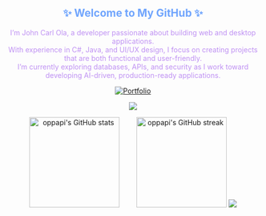 <h2 align="center" style="color:#70A5FD;">✨ Welcome to My GitHub ✨</h2>

<p align="center" style="color:#BF91F3;">
  I’m John Carl Ola, a developer passionate about building web and desktop applications.<br/>
  With experience in C#, Java, and UI/UX design, I focus on creating projects that are both functional and user-friendly.<br/>
  I’m currently exploring databases, APIs, and security as I work toward developing AI-driven, production-ready applications.
</p>

<p align="center">
  <a href="http://tinyurl.com/OLAJohnCarl">
    <img alt="Portfolio" src="https://img.shields.io/badge/Portfolio-Visit%20my%20site-70A5FD?style=for-the-badge&logoColor=BF91F3">
  </a>
</p>

<p align="center">
  <a href="https://github.com/oppapi/readme-typing-svg">
    <img src="https://readme-typing-svg.demolab.com/?lines=Student%20Programmer%20Learning;Passionate%20about%20Web%20and%20App%20Development;Interested%20in%20Desktop%20Development;Exploring%20UI%2FUX%20Design;Always%20Improving%20Coding%20Skills&font=Fira%20Code&center=true&width=650&height=45&color=70A5FD&vCenter=true&pause=1000&size=22" />
  </a>
</p>

<div align="center">
  <img height="180" src="https://github-readme-stats.vercel.app/api?username=oppapi&show_icons=true&theme=tokyonight&rank_icon=github&hide_border=true" alt="oppapi's GitHub stats" style="margin-right: 30px;"/>
  <img height="180" src="https://nirzak-streak-stats.vercel.app/?user=oppapi&theme=tokyonight&hide_border=true" alt="oppapi's GitHub streak"/>
  <img src="https://github-readme-activity-graph.vercel.app/graph?username=oppapi&bg_color=1a1b27&&color=ffffff&line=6a9bed&point=aa84dc&area=false&hide_border=true">
</div>

